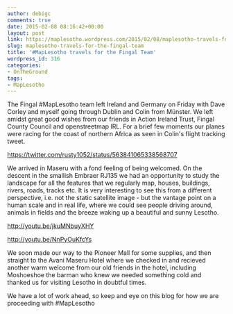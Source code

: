 ```yaml
---
author: debigc
comments: true
date: 2015-02-08 08:16:42+00:00
layout: post
link: https://maplesotho.wordpress.com/2015/02/08/maplesotho-travels-for-the-fingal-team/
slug: maplesotho-travels-for-the-fingal-team
title: '#MapLesotho travels for the Fingal Team'
wordpress_id: 316
categories:
- OnTheGround
tags:
- MapLesotho
---
```


The Fingal #MapLesotho team left Ireland and Germany on Friday with Dave Corley and myself going through Dublin and Colin from Münster. We left amidst great good wishes from our friends in Action Ireland Trust, Fingal County Council and openstreetmap IRL. For a brief few moments our planes were racing for the coast of northern Africa as seen in Colin's flight tracking tweet.

https://twitter.com/rusty1052/status/563841065338568707

We arrived in Maseru with a fond feeling of being welcomed. On the descent in the smallish Embraer RJ135 we had an opportunity to study the landscape for all the features that we regularly map, houses, buildings, rivers, roads, tracks etc. It is very interesting to see this from a different perspective, i.e. not the static satellite image - but the vantage point on a human scale and in real life, where we could see people driving around, animals in fields and the breeze waking up a beautiful and sunny Lesotho.

http://youtu.be/jkuMNbuyXHY

http://youtu.be/NnPyOuKfcYs

We soon made our way to the Pioneer Mall for some supplies, and then straight to the Avani Maseru Hotel where we checked in and recieved another warm welcome from our old friends in the hotel, including Moshoeshoe the barman who knew we needed something cold and thanked us for visiting Lesotho in doubtful times.

We have a lot of work ahead, so keep and eye on this blog for how we are proceeding with #MapLesotho
